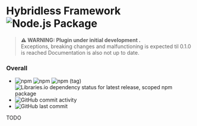 # Hybridless Framework ![Node.js Package](https://github.com/hybridless/hybridless/workflows/Node.js%20Package/badge.svg)

> **⚠ WARNING: Plugin under initial development .**  
> Exceptions, breaking changes and malfunctioning is expected til 0.1.0 is reached
> Documentation is also not up to date.

### Overall

- ![npm](https://img.shields.io/npm/dy/@hybridless/hybridless) ![npm](https://img.shields.io/npm/v/@hybridless/hybridless) ![npm (tag)](https://img.shields.io/npm/v/@hybridless/hybridless/latest) ![Libraries.io dependency status for latest release, scoped npm package](https://img.shields.io/librariesio/release/npm/@hybridless/hybridless)
- ![GitHub commit activity](http://img.shields.io/github/commit-activity/m/hybridless/hybridless)
- ![GitHub last commit](http://img.shields.io/github/last-commit/hybridless/hybridless)


TODO
